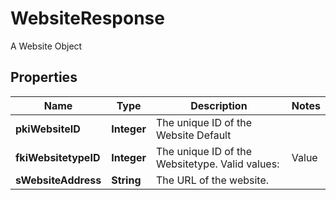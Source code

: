 

# WebsiteResponse

A Website Object

## Properties

| Name | Type | Description | Notes |
|------------ | ------------- | ------------- | -------------|
|**pkiWebsiteID** | **Integer** | The unique ID of the Website Default |  |
|**fkiWebsitetypeID** | **Integer** | The unique ID of the Websitetype.  Valid values:  |Value|Description| |-|-| |1|Website| |2|Twitter| |3|Facebook| |4|Survey| |  |
|**sWebsiteAddress** | **String** | The URL of the website. |  |



